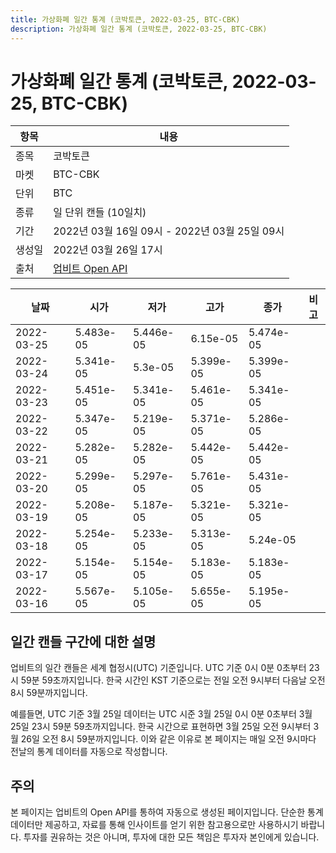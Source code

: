 ```yaml
---
title: 가상화폐 일간 통계 (코박토큰, 2022-03-25, BTC-CBK)
description: 가상화폐 일간 통계 (코박토큰, 2022-03-25, BTC-CBK)
---
```



가상화폐 일간 통계 (코박토큰, 2022-03-25, BTC-CBK)
===

|항목|내용|
|--|--|
|종목|코박토큰|
|마켓|BTC-CBK|
|단위|BTC|
|종류|일 단위 캔들 (10일치)|
|기간|2022년 03월 16일 09시 - 2022년 03월 25일 09시|
|생성일|2022년 03월 26일 17시|
|출처|[업비트 Open API](https://docs.upbit.com)|


|날짜|시가|저가|고가|종가|비고|
|--|--|--|--|--|--|
|2022-03-25|5.483e-05|5.446e-05|6.15e-05|5.474e-05|    |
|2022-03-24|5.341e-05|5.3e-05|5.399e-05|5.399e-05|    |
|2022-03-23|5.451e-05|5.341e-05|5.461e-05|5.341e-05|    |
|2022-03-22|5.347e-05|5.219e-05|5.371e-05|5.286e-05|    |
|2022-03-21|5.282e-05|5.282e-05|5.442e-05|5.442e-05|    |
|2022-03-20|5.299e-05|5.297e-05|5.761e-05|5.431e-05|    |
|2022-03-19|5.208e-05|5.187e-05|5.321e-05|5.321e-05|    |
|2022-03-18|5.254e-05|5.233e-05|5.313e-05|5.24e-05|    |
|2022-03-17|5.154e-05|5.154e-05|5.183e-05|5.183e-05|    |
|2022-03-16|5.567e-05|5.105e-05|5.655e-05|5.195e-05|    |


일간 캔들 구간에 대한 설명
---


업비트의 일간 캔들은 세계 협정시(UTC) 기준입니다. 
UTC 기준 0시 0분 0초부터 23시 59분 59초까지입니다. 
한국 시간인 KST 기준으로는 전일 오전 9시부터 다음날 오전 8시 59분까지입니다. 


예를들면, UTC 기준 3월 25일 데이터는 UTC 시준 3월 25일 0시 0분 0초부터 3월 25일 23시 59분 59초까지입니다. 
한국 시간으로 표현하면 3월 25일 오전 9시부터 3월 26일 오전 8시 59분까지입니다. 
이와 같은 이유로 본 페이지는 매일 오전 9시마다 전날의 통계 데이터를 자동으로 작성합니다. 


주의
---


본 페이지는 업비트의 Open API를 통하여 자동으로 생성된 페이지입니다. 
단순한 통계 데이터만 제공하고, 자료를 통해 인사이트를 얻기 위한 참고용으로만 사용하시기 바랍니다. 
투자를 권유하는 것은 아니며, 투자에 대한 모든 책임은 투자자 본인에게 있습니다. 
